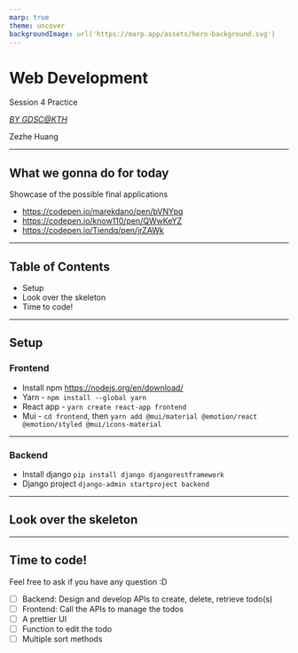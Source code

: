 ```yaml
---
marp: true
theme: uncover
backgroundImage: url('https://marp.app/assets/hero-background.svg')
---
```


# **Web Development**

Session 4 Practice

_[BY GDSC@KTH](https://gdsc.community.dev/kth-royal-institute-of-technology/)_

Zezhe Huang

<!-- _footer: "Powered by Marp for VS Code" -->

---

## **What we gonna do for today**

Showcase of the possible final applications

- https://codepen.io/marekdano/pen/bVNYpq
- https://codepen.io/know110/pen/QWwKeYZ
- https://codepen.io/Tiendq/pen/jrZAWk


---

## **Table of Contents**

- Setup
- Look over the skeleton
- Time to code!


---

## Setup

### Frontend

- Install npm https://nodejs.org/en/download/
- Yarn - `npm install --global yarn`
- React app - `yarn create react-app frontend`
- Mui - `cd frontend`, then `yarn add @mui/material @emotion/react @emotion/styled @mui/icons-material`

---

<!-- _header: Setup -->

### Backend

- Install django `pip install django djangorestframework`
- Django project `django-admin startproject backend`

---

## **Look over the skeleton**

---

## **Time to code!**

Feel free to ask if you have any question :D

- [ ] Backend: Design and develop APIs to create, delete, retrieve todo(s)
- [ ] Frontend: Call the APIs to manage the todos
- [ ] A prettier UI
- [ ] Function to edit the todo
- [ ] Multiple sort methods
